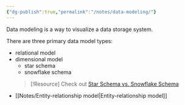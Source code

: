 ```yaml
---
{"dg-publish":true,"permalink":"/notes/data-modeling/"}
---
```



Data modeling is a way to visualize a data storage system.

There are three primary data model types: 
- relational model
- dimensional model
	- star schema
	- snowflake schema
	> [!Resource] 
	> Check out [Star Schema vs. Snowflake Schema](https://www.vertabelo.com/blog/data-warehouse-modeling-star-schema-vs-snowflake-schema/)
- [[Notes/Entity-relationship model\|Entity-relationship model]]